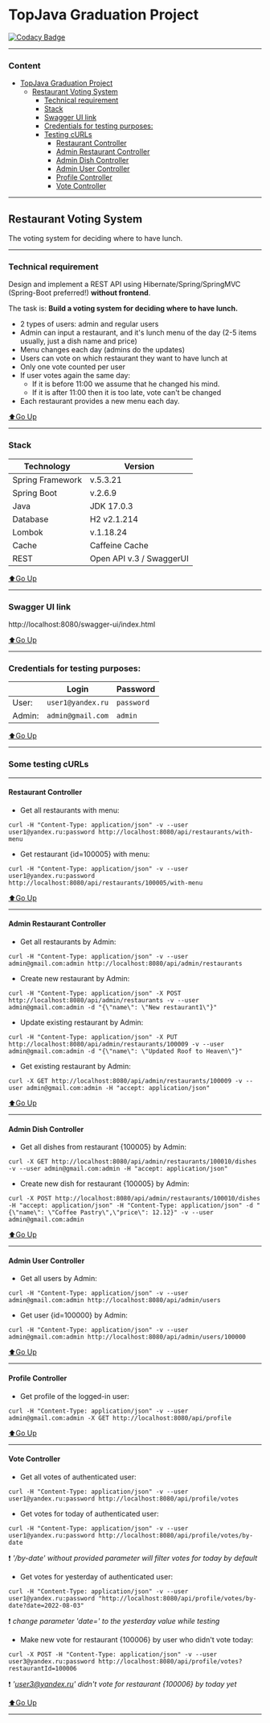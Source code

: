 TopJava Graduation Project
===

[![Codacy Badge](https://app.codacy.com/project/badge/Grade/f4d82a6c9735461c9486a4d76fbff683)](https://www.codacy.com/gh/ppichugin/restaurant-voting-system/dashboard?utm_source=github.com&amp;utm_medium=referral&amp;utm_content=ppichugin/restaurant-voting-system&amp;utm_campaign=Badge_Grade)

---
### Content

<!-- TOC -->
* [TopJava Graduation Project](#topjava-graduation-project)
  * [Restaurant Voting System](#restaurant-voting-system)
    * [Technical requirement](#technical-requirement)
    * [Stack](#stack)
    * [Swagger UI link](#swagger-ui-link)
    * [Credentials for testing purposes:](#credentials-for-testing-purposes)
    * [Testing cURLs](#testing-curls)
      * [Restaurant Controller](#restaurant-controller)
      * [Admin Restaurant Controller](#admin-restaurant-controller)
      * [Admin Dish Controller](#admin-dish-controller)
      * [Admin User Controller](#admin-user-controller)
      * [Profile Controller](#profile-controller)
      * [Vote Controller](#vote-controller)
<!-- TOC -->

---

## Restaurant Voting System

The voting system for deciding where to have lunch.

---

### Technical requirement

Design and implement a REST API using Hibernate/Spring/SpringMVC (Spring-Boot preferred!) **without frontend**.

The task is: **Build a voting system for deciding where to have lunch.**

* 2 types of users: admin and regular users
* Admin can input a restaurant, and it's lunch menu of the day (2-5 items usually, just a dish name and price)
* Menu changes each day (admins do the updates)
* Users can vote on which restaurant they want to have lunch at
* Only one vote counted per user
* If user votes again the same day:
  * If it is before 11:00 we assume that he changed his mind.
  * If it is after 11:00 then it is too late, vote can't be changed
* Each restaurant provides a new menu each day.

[ ⬆️Go Up](#content)

---

### Stack

| Technology       | Version                  |
|------------------|--------------------------|
| Spring Framework | v.5.3.21                 |
| Spring Boot      | v.2.6.9                  |
| Java             | JDK 17.0.3               |
| Database         | H2 v2.1.214              |
| Lombok           | v.1.18.24                |
| Cache            | Caffeine Cache           |
| REST             | Open API v.3 / SwaggerUI |

[ ⬆️Go Up](#content)

---

### Swagger UI link

http://localhost:8080/swagger-ui/index.html

[ ⬆️Go Up](#content)

---

### Credentials for testing purposes:

|        | Login             | Password   |
|--------|-------------------|------------|
| User:  | `user1@yandex.ru` | `password` |
| Admin: | `admin@gmail.com` | `admin`    |

[ ⬆️Go Up](#content)

---

### Some testing cURLs

---

#### Restaurant Controller

- Get all restaurants with menu:

```console
curl -H "Content-Type: application/json" -v --user user1@yandex.ru:password http://localhost:8080/api/restaurants/with-menu
```

- Get restaurant {id=100005} with menu:

```console
curl -H "Content-Type: application/json" -v --user user1@yandex.ru:password http://localhost:8080/api/restaurants/100005/with-menu
```

[ ⬆️Go Up](#content)

---

#### Admin Restaurant Controller

- Get all restaurants by Admin:

```console
curl -H "Content-Type: application/json" -v --user admin@gmail.com:admin http://localhost:8080/api/admin/restaurants
```

- Create new restaurant by Admin:

```console
curl -H "Content-Type: application/json" -X POST http://localhost:8080/api/admin/restaurants -v --user admin@gmail.com:admin -d "{\"name\": \"New restaurant1\"}"
```

- Update existing restaurant by Admin:

```console
curl -H "Content-Type: application/json" -X PUT http://localhost:8080/api/admin/restaurants/100009 -v --user admin@gmail.com:admin -d "{\"name\": \"Updated Roof to Heaven\"}"
```

- Get existing restaurant by Admin:

```console
curl -X GET http://localhost:8080/api/admin/restaurants/100009 -v --user admin@gmail.com:admin -H "accept: application/json"
```

[ ⬆️Go Up](#content)

---

#### Admin Dish Controller

- Get all dishes from restaurant {100005} by Admin:

```console
curl -X GET http://localhost:8080/api/admin/restaurants/100010/dishes -v --user admin@gmail.com:admin -H "accept: application/json"
```

- Create new dish for restaurant {100005} by Admin:

```console
curl -X POST http://localhost:8080/api/admin/restaurants/100010/dishes -H "accept: application/json" -H "Content-Type: application/json" -d "{\"name\": \"Coffee Pastry\",\"price\": 12.12}" -v --user admin@gmail.com:admin
```

[ ⬆️Go Up](#content)

---

#### Admin User Controller

- Get all users by Admin:

```console
curl -H "Content-Type: application/json" -v --user admin@gmail.com:admin http://localhost:8080/api/admin/users
```

- Get user {id=100000} by Admin:

```console
curl -H "Content-Type: application/json" -v --user admin@gmail.com:admin http://localhost:8080/api/admin/users/100000
```

[ ⬆️Go Up](#content)

---

#### Profile Controller

- Get profile of the logged-in user:

```console
curl -H "Content-Type: application/json" -v --user admin@gmail.com:admin -X GET http://localhost:8080/api/profile
```

[ ⬆️Go Up](#content)

---

#### Vote Controller

- Get all votes of authenticated user:

```console
curl -H "Content-Type: application/json" -v --user user1@yandex.ru:password http://localhost:8080/api/profile/votes
```

- Get votes for today of authenticated user:

```console
curl -H "Content-Type: application/json" -v --user user1@yandex.ru:password http://localhost:8080/api/profile/votes/by-date
```
❗ _'/by-date' without provided parameter will filter votes for today by default_

- Get votes for yesterday of authenticated user:

```console
curl -H "Content-Type: application/json" -v --user user1@yandex.ru:password "http://localhost:8080/api/profile/votes/by-date?date=2022-08-03"
```

❗ _change parameter 'date=' to the yesterday value while testing_

- Make new vote for restaurant {100006} by user who didn't vote today:

```console
curl -X POST -H "Content-Type: application/json" -v --user user3@yandex.ru:password http://localhost:8080/api/profile/votes?restaurantId=100006
```

❗ _'user3@yandex.ru' didn't vote for restaurant {100006} by today yet_

[ ⬆️Go Up](#content)

---
